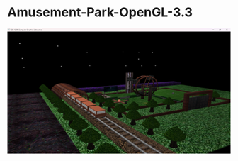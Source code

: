 # Amusement-Park-OpenGL-3.3

<p float="left">
  <img src="https://github.com/FarhanNanoCoder/heartify/blob/main/open-gl-1.png"  />
</p>
